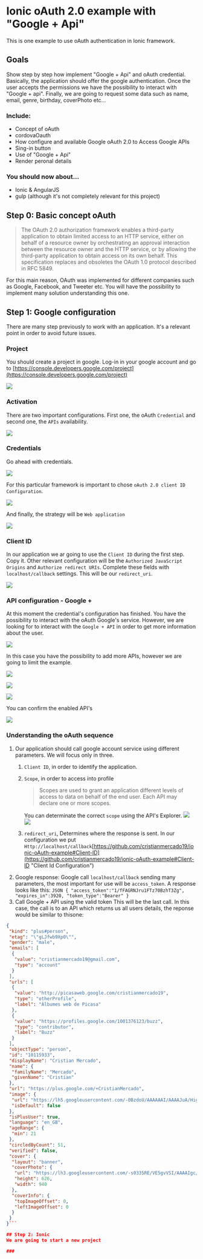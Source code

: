 # Ionic oAuth 2.0 example with "Google + Api"
This is one example to use oAuth authentication in Ionic framework.

## Goals
Show step by step how implement "Google + Api" and oAuth credential.
Basically, the application should offer the google authentication. Once the user accepts the permissions we have the possibility to interact with "Google + api". Finally, we are going to request some data such as name, email, genre, birthday, coverPhoto etc... 

### Include:
- Concept of oAuth
- cordovaOauth
- How configure and available Google oAuth 2.0 to Access Google APIs
- Sing-in button
- Use of "Google + Api"
- Render peronal details

### You should now about...
- Ionic & AngularJS 
- gulp (although it's not completely relevant for this project)


## Step 0: Basic concept oAuth
> The OAuth 2.0 authorization framework enables a third-party application to obtain limited access to an HTTP service, either on behalf of a resource owner by orchestrating an approval interaction between the resource owner and the HTTP service, or by allowing the third-party application to obtain access on its own behalf.  This specification replaces and obsoletes the OAuth 1.0 protocol described in RFC 5849.

For this main reason, OAuth was implemented for different companies such as Google, Facebook, and Tweeter etc. You will have the possibility to implement many solution understanding this one.

## Step 1: Google configuration
There are many step previously to work with an application. It's a relevant point in order to avoid future issues.


### Project
You should create a project in google.
Log-in in your google account and go to [https://console.developers.google.com/project](https://console.developers.google.com/project)

![](https://github.com/cristianmercado19/ionic-oAuth-example/blob/master/images/01%20Projects.png)


### Activation
There are two important configurations. First one, the oAuth `Credential` and second one, the `APIs` availability.

![](https://github.com/cristianmercado19/ionic-oAuth-example/blob/master/images/02%20Overview%20%20%20ebrickApi.png)
 
### Credentials
Go ahead with credentials.

![](https://github.com/cristianmercado19/ionic-oAuth-example/blob/master/images/03%20Credentials%20%20%20ebrickApi.png)

For this particular framework is important to chose `oAuth 2.0 client ID Configuration`.

![](https://github.com/cristianmercado19/ionic-oAuth-example/blob/master/images/04%20Credentials%20%20%20ebrickApi%202.png)

And finally, the strategy will be `Web application`

![](https://github.com/cristianmercado19/ionic-oAuth-example/blob/master/images/05%20Create%20client%20ID%20%20%20ebrickApi%204.png) 

### Client ID
In our application we ar going to use the `Client ID` during the first step. Copy it.
Other relevant configuration will be the `Authorized JavaScript Origins` and `Authorize redirect URIs`.
Complete these fields with `localhost/callback` settings. This will be our `redirect_uri`.

![](https://github.com/cristianmercado19/ionic-oAuth-example/blob/master/images/06%20OAuth%20client%20%20%20ebrickApi.png)

### API configuration - Google +
At this moment the credential's configuration has finished. You have the possibility to interact with the oAuth Google's service. However, we are looking for to interact with the `Google + API` in order to get more information about the user.

![](https://github.com/cristianmercado19/ionic-oAuth-example/blob/master/images/07%20API%20Library%20%20%20ebrickApi.png)

In this case you have the possibility to add more APIs, however we are going to limit the example.

![](https://github.com/cristianmercado19/ionic-oAuth-example/blob/master/images/08%20API%20Library%20%20%20ebrickApi%202.png)

![](https://github.com/cristianmercado19/ionic-oAuth-example/blob/master/images/09%20Google%20%20Hangouts%20API%20%20%20ebrickApi.png)

![](https://github.com/cristianmercado19/ionic-oAuth-example/blob/master/images/10%20Google%20%20Hangouts%20API%20%20%20ebrickApi.png)

You can confirm the enabled API's

![](https://github.com/cristianmercado19/ionic-oAuth-example/blob/master/images/11%20Enabled%20APIs%20%20%20ebrickApi%203.png) 

### Understanding the oAuth sequence
1. Our application should call google account service using different parameters. We will focus only in three.
    1. `Client ID`, in order to identify the application.
    2. `Scope`, in order to access into profile
        > Scopes are used to grant an application different levels of access to data on behalf of the end user. Each API may declare one or more scopes.

        You can determinate the correct `scope` using the API's Explorer.
![](https://github.com/cristianmercado19/ionic-oAuth-example/blob/master/images/12%20Google%20APIs%20Explorer.png)
![](https://github.com/cristianmercado19/ionic-oAuth-example/blob/master/images/13%20Google%20APIs%20Explorer%20Scope.png)
         
    3. `redirect_uri`, Determines where the response is sent. In our configuration we put `Http://localhost/callback`[https://github.com/cristianmercado19/ionic-oAuth-example#Client-ID](https://github.com/cristianmercado19/ionic-oAuth-example#Client-ID "Client Id Configuration")
2. Google response: Google call `localhost/callback` sending many parameters, the most important for use will be `access_token`. A response looks like this:
        ```JSON
        {
          "access_token":"1/fFAGRNJru1FTz70BzhT3Zg",
          "expires_in":3920,
          "token_type":"Bearer"
        }```  
3. Call Google + API using the valid token
This will be the last call. In this case, the call is to an API which returns us all users details, the reponse would be similar to thisone:
```JSON
{
 "kind": "plus#person",
 "etag": "\"gLJfwb9Xp0\"",
 "gender": "male",
 "emails": [
  {
   "value": "cristianmercado19@gmail.com",
   "type": "account"
  }
 ],
 "urls": [
  {
   "value": "http://picasaweb.google.com/cristianmercado19",
   "type": "otherProfile",
   "label": "Álbumes web de Picasa"
  },
  {
   "value": "https://profiles.google.com/1001376123/buzz",
   "type": "contributor",
   "label": "Buzz"
  }
 ],
 "objectType": "person",
 "id": "10115933",
 "displayName": "Cristian Mercado",
 "name": {
  "familyName": "Mercado",
  "givenName": "Cristian"
 },
 "url": "https://plus.google.com/+CristianMercado",
 "image": {
  "url": "https://lh5.googleusercontent.com/-0BzdoU/AAAAAAI/AAAAJuA/Higp_U2Q/photo.jpg?sz=50",
  "isDefault": false
 },
 "isPlusUser": true,
 "language": "en_GB",
 "ageRange": {
  "min": 21
 },
 "circledByCount": 51,
 "verified": false,
 "cover": {
  "layout": "banner",
  "coverPhoto": {
   "url": "https://lh3.googleusercontent.com/-s0335RE/VE5gvVSI/AAAAIgc/ptpOME/s630-fcrop64=1,0000ec61f584/DSC2_0079.jpg",
   "height": 626,
   "width": 940
  },
  "coverInfo": {
   "topImageOffset": 0,
   "leftImageOffset": 0
  }
 }
}```

## Step 2: Ionic
We are going to start a new project

###
